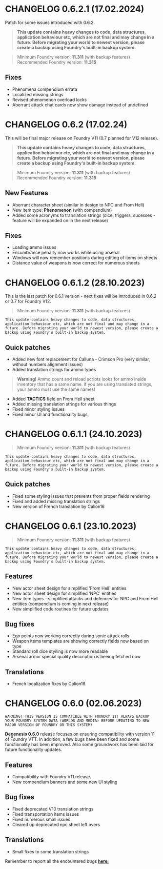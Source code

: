 # **CHANGELOG 0.6.2.1 (17.02.2024)**

Patch for some issues introduced with 0.6.2.

> **This update contains heavy changes to code, data structures, application behaviour etc, which are not final and may change in a future. Before migrating your world to newest version, please create a backup using Foundry's built-in backup system.**

> Minimum Foundry version: **11.311** (with backup features)
> Recommended Foundry version: **11.315**

## Fixes

- Phenomena compendium errata
- Localized missing strings
- Revised phenomenon overload locks
- Aberrant attack chat cards now show damage instead of undefined

# **CHANGELOG 0.6.2 (17.02.24)**

This will be final major release on Foundry V11 (0.7 planned for V12 release).

> **This update contains heavy changes to code, data structures, application behaviour etc, which are not final and may change in a future. Before migrating your world to newest version, please create a backup using Foundry's built-in backup system.**

> Minimum Foundry version: **11.311** (with backup features)
> Recommended Foundry version: **11.315**

## New Features

- Aberrant character sheet (similar in design to NPC and From Hell)
- New item type: **Phenomenon** (with compendium)
- Added some acronyms to translation strings (dice, triggers, sucesses - feature will be expanded on in the next release)

## Fixes

- Loading ammo issues
- Encumbrance penalty now works while using arsenal
- Windows will now remember positions during editing of items on sheets
- Distance value of weapons is now correct for numerous sheets

# **CHANGELOG** 0.6.1.2 (28.10.2023)

This is the last patch for 0.6.1 version - next fixes will be introduced in 0.6.2 or 0.7 for Foundry V12.

> Minimum Foundry version: **11.311** (with backup features)

```
This update contains heavy changes to code, data structures, application behaviour etc, which are not final and may change in a future. Before migrating your world to newest version, please create a backup using Foundry's built-in backup system.
```

## Quick patches

- Added new font replacement for Calluna - Crimson Pro (very similar, without numbers alignment issues)
- Added translation strings for ammo types

> **Warning!** Ammo count and reload scripts looks for ammo inside inventory that has a same name. If you are using translated strings, your ammo must use the same names!

- Added **TACTICS** field on From Hell sheet
- Added missing translation strings for various things
- Fixed minor styling issues
- Fixed minor UI and functionality bugs

# **CHANGELOG** 0.6.1.1 (24.10.2023)

> Minimum Foundry version: **11.311** (with backup features)

```
This update contains heavy changes to code, data structures, application behaviour etc, which are not final and may change in a future. Before migrating your world to newest version, please create a backup using Foundry's built-in backup system.
```

## Quick patches

- Fixed some styling issues that prevents from proper fields rendering
- Fixed and added missing translation strings
- New version of French translation by Calion16

# **CHANGELOG** 0.6.1 (23.10.2023)

> Minimum Foundry version: **11.311** (with backup features)

```
This update contains heavy changes to code, data structures, application behaviour etc, which are not final and may change in a future. Before migrating your world to newest version, please create a backup using Foundry's built-in backup system.
```

## Features

- New actor sheet design for simplified 'From Hell' entities
- New actor sheet design for simplified 'NPC' entities
- New item types - simplified attacks and defences for NPC and From Hell entities (compendium is coming in next release)
- New simplified code routines for future updates

## Bug fixes

- Ego points now working correctly during sonic attack rolls
- Weapon items templates are showing correctly fields now based on type
- Standard roll dice styiling is now more readable
- Arsenal armor special quality description is beeing fetched now

## Translations

- French localization fixes by Calion16

# **CHANGELOG** 0.6.0 (02.06.2023)

```
WARNING! THIS VERSION IS COMPATIBLE WITH FOUNDRY 11! ALWAYS BACKUP YOUR FOUNDRY SYSTEM DATA (WORLDS AND MEDIA) BEFORE UPDATING TO NEW MAJOR VERSION OF FOUNDRY OR THIS SYSTEM!
```

**Degenesis 0.6.0** release focuses on ensuring compatibility with version 11 of Foundry VTT. In addition, a few bugs have been fixed and some functionality has been improved. Also some groundwork has been laid for future functionality updates.

## Features

- Compatibility with Foundry V11 release.
- New compendium banners and some new UI styling

## Bug fixes

- Fixed deprecated V10 translation strings
- Fixed transportation items issues
- Fixed numerous small issues
- Cleared up deprecated npc sheet left overs

## Translations

- Small fixes to some translation strings

Remember to report all the encountered bugs [**here.**](https://github.com/greedyj4ck/DEGENESIS-FoundryVTT/issues)
